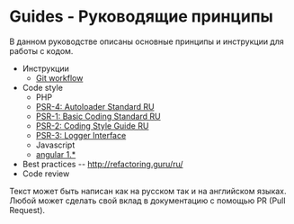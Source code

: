 # Guides - Руководящие принципы

В данном руководстве описаны основные принципы и инструкции для работы с кодом.

 - Инструкции
   - [Git workflow](instructions/git.md)
 - Code style
   - PHP
    - [PSR-4: Autoloader Standard RU](https://github.com/php-fig/fig-standards/blob/master/accepted/ru/PSR-4-autoloader.md) 
    - [PSR-1: Basic Coding Standard RU](https://github.com/php-fig/fig-standards/blob/master/accepted/ru/PSR-1-basic-coding-standard.md)
    - [PSR-2: Coding Style Guide RU](https://github.com/php-fig/fig-standards/blob/master/accepted/ru/PSR-2-coding-style-guide.md)
    - [PSR-3: Logger Interface](https://github.com/php-fig/fig-standards/blob/master/accepted/PSR-3-logger-interface.md)
   - Javascript
    - [angular 1.*](https://github.com/johnpapa/angularjs-styleguide)  
 - Best practices
 -- http://refactoring.guru/ru/
 - Code review

Текст может быть написан как на русском так и на английском языках.
Любой может сделать свой вклад в документацию с помощью PR (Pull Request).

